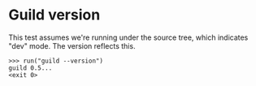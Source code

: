 # Guild version

This test assumes we're running under the source tree, which indicates
"dev" mode. The version reflects this.

    >>> run("guild --version")
    guild 0.5...
    <exit 0>
